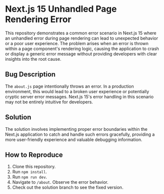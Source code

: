 # Next.js 15 Unhandled Page Rendering Error

This repository demonstrates a common error scenario in Next.js 15 where an unhandled error during page rendering can lead to unexpected behavior or a poor user experience. The problem arises when an error is thrown within a page component's rendering logic, causing the application to crash or display a generic error message without providing developers with clear insights into the root cause.

## Bug Description

The `about.js` page intentionally throws an error. In a production environment, this would lead to a broken user experience or potentially cryptic server error messages.  Next.js 15's error handling in this scenario may not be entirely intuitive for developers.

## Solution

The solution involves implementing proper error boundaries within the Next.js application to catch and handle such errors gracefully, providing a more user-friendly experience and valuable debugging information.

## How to Reproduce

1. Clone this repository.
2. Run `npm install`.
3. Run `npm run dev`.
4. Navigate to `/about`.  Observe the error behavior.
5. Check out the solution branch to see the fixed version.
